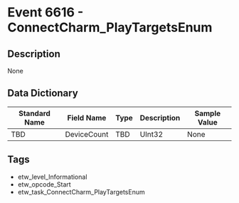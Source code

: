 # Event 6616 - ConnectCharm_PlayTargetsEnum

## Description
None

## Data Dictionary
|Standard Name|Field Name|Type|Description|Sample Value|
|---|---|---|---|---|
|TBD|DeviceCount|TBD|UInt32|None|None|

## Tags
* etw_level_Informational
* etw_opcode_Start
* etw_task_ConnectCharm_PlayTargetsEnum